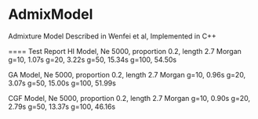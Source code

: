 AdmixModel
==========
Admixture Model Described in Wenfei et al, Implemented in C++

====
Test Report
HI Model, Ne 5000, proportion 0.2, length 2.7 Morgan
g=10, 1.07s
g=20, 3.22s
g=50, 15.34s
g=100, 54.50s

GA Model, Ne 5000, proportion 0.2, length 2.7 Morgan
g=10, 0.96s
g=20, 3.07s
g=50, 15.00s
g=100, 51.99s

CGF Model, Ne 5000, proportion 0.2, length 2.7 Morgan
g=10, 0.90s
g=20, 2.79s
g=50, 13.37s
g=100, 46.16s
